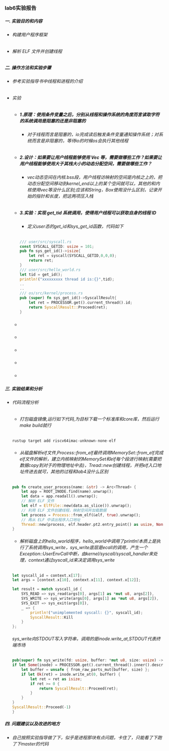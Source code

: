 ### lab6实验报告
 ##### 一. 实验目的和内容
  - ###### 构建用户程序框架
  - ###### 解析 ELF 文件并创建线程
 
 ##### 二. 操作方法和实验步骤
  - ###### 参考实验指导书中线程和进程的介绍
  - ###### 实验
    * ##### 1.原理：使用条件变量之后，分别从线程和操作系统的角度而言读取字符的系统调用是阻塞的还是非阻塞的
        + ###### 对于线程而言是阻塞的，io完成读后触发条件变量通知操作系统；对系统而言是非阻塞的，等待io的时候os会执行其他线程
    * ##### 2.设计：如果要让用户线程能够使用 Vec 等，需要做哪些工作？如果要让用户线程能够使用大于其栈大小的动态分配空间，需要做哪些工作？
        + ###### vec动态空间在内核.bss段，用户线程访映射的空间是内核之上的，把动态分配空间移动到kernel_end以上的某个空间就可以，其他的和内核使用vec等没什么区别;应该和String，Box使用没什么区别，记录开始的指针和长度，把这两项压入栈
    * ##### 3.实验：实现 get_tid 系统调用，使得用户线程可以获取自身的线程 ID
        + ###### 定义user态的get_id和sys_get_id函数，代码如下
        ```rust
        /// user/src/syscall.rs
        const SYSCALL_GETID: usize = 101;
        pub fn sys_get_id()->isize{
            let ret = syscall(SYSCALL_GETID,0,0,0);
            return ret;
        }
        /// user/src/hello_world.rs
        let tid = get_id();
        println!("xxxxxxxxx thread id is:{}",tid);
        ..
        ..
        /// os/src/kernel/process.rs
        pub (super) fn sys_get_id()->SyscallResult{
            let ret = PROCESSOR.get().current_thread().id;
            return SyscallResult::Proceed(ret);
        }

        ```
    * ##### 
    * ##### 
    * ##### 
    * ##### 
    * ##### 





 ##### 三. 实验结果和分析
  - ###### 代码流程分析 
      * ###### 打包磁盘镜像,运行如下代码,为目标下载一个标准库和core库，然后运行make build就行
      ```rust
      rustup target add riscv64imac-unknown-none-elf
      ```
      * ###### 从磁盘解析elf文件,Process::from_elf最终调用MemorySet::from_elf完成elf文件的解析，建立内核映射的MemorySet和elf每个段进行映射(需要把数据copy到对于的物理地址中去)，Tread::new创建线程，并把elf入口地址传进去就可，其他的过程和lab4没什么区别
      ```rust
      pub fn create_user_process(name: &str) -> Arc<Thread> {
          let app = ROOT_INODE.find(name).unwrap();
          let data = app.readall().unwrap();
          // 解析 ELF 文件
          let elf = ElfFile::new(data.as_slice()).unwrap();
          // 利用 ELF 文件创建线程，映射空间并加载数据
          let process = Process::from_elf(&elf, true).unwrap();
          // 再从 ELF 中读出程序入口地址
          Thread::new(process, elf.header.pt2.entry_point() as usize, None).unwrap()
      }
      ```
      * ###### 解析磁盘上的hello_world程序，hello_world中调用了println!本质上是执行了系统调用sys_write，sys_write底层是ecall的调用，产生一个Exception::UserEnvCall中断，由kernel/syscall/syscall_handler来处理，context通过syscall_id来决定调用sys_write
      ```rust
      let syscall_id = context.x[17];
      let args = [context.x[10], context.x[11], context.x[12]];

      let result = match syscall_id {
          SYS_READ => sys_read(args[0], args[1] as *mut u8, args[2]),
          SYS_WRITE => sys_write(args[0], args[1] as *mut u8, args[2]),
          SYS_EXIT => sys_exit(args[0]),
          _ => {
              println!("unimplemented syscall: {}", syscall_id);
              SyscallResult::Kill
          }
      };
      ```
      ###### sys_write向STDOUT写入字符串，调用的是inode.write_at,STDOUT代表终端市场
      ```rust
      pub(super) fn sys_write(fd: usize, buffer: *mut u8, size: usize) -> SyscallResult {
      if let Some(inode) = PROCESSOR.get().current_thread().inner().descriptors.get(fd) {
          let buffer = unsafe { from_raw_parts_mut(buffer, size) };
          if let Ok(ret) = inode.write_at(0, buffer) {
              let ret = ret as isize;
              if ret >= 0 {
                  return SyscallResult::Proceed(ret);
              }
          }
      }
      SyscallResult::Proceed(-1)
      }
      ```
 ##### 四. 问题建议以及改进的地方
  - ###### 自己按照实验指导做了下，似乎是进程那块有点问题，卡住了，只能看了下跑了下master的代码
  <!-- - ###### 实验题目前先不做，先刷一遍整体对代码有理解在刷吧 -->

